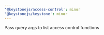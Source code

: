 ```yaml
---
'@keystonejs/access-control': minor
'@keystonejs/keystone': minor
---
```


Pass query args to list access control functions
